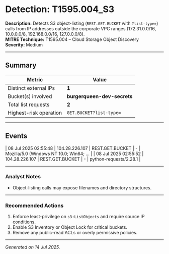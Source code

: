 # Detection: T1595.004_S3

**Description:** Detects S3 object-listing (`REST.GET.BUCKET` with `?list-type=`) calls from IP addresses outside the corporate VPC ranges (172.31.0.0/16, 10.0.0.0/8, 192.168.0.0/16, 127.0.0.0/8).  
**MITRE Technique:** T1595.004 – Cloud Storage Object Discovery  
**Severity:** Medium

---

## Summary

| Metric                         | Value                           |
|--------------------------------|---------------------------------|
| Distinct external IPs          | **1**                           |
| Bucket(s) involved             | **burgerqueen-dev-secrets**     |
| Total list requests            | **2**                           |
| Highest-risk operation         | `GET.BUCKET?list-type=`         |

---

## Events

| 08 Jul 2025 02:55:48 | 104.28.226.107 | REST.GET.BUCKET | - | Mozilla/5.0 (Windows NT 10.0; Win64; ... |
| 08 Jul 2025 02:55:52 | 104.28.226.107 | REST.GET.BUCKET | - | python-requests/2.28.1 |

---

### Analyst Notes

* Object-listing calls may expose filenames and directory structures.

---

### Recommended Actions

1. Enforce least-privilege on `s3:ListObjects` and require source IP conditions.  
2. Enable S3 Inventory or Object Lock for critical buckets.  
3. Remove any public-read ACLs or overly permissive policies.

---

*Generated on 14 Jul 2025.*  